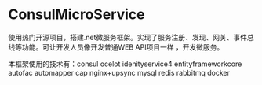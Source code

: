 # ConsulMicroService
使用热门开源项目，搭建.net微服务框架。实现了服务注册、发现、网关、事件总线等功能。可让开发人员像开发普通WEB API项目一样 ，开发微服务。

本框架使用的技术有：consul ocelot idenityservice4 entityframeworkcore autofac automapper cap nginx+upsync mysql redis rabbitmq docker
